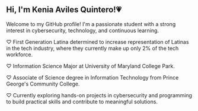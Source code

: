 ## Hi, I'm Kenia Aviles Quintero!💗

Welcome to my GitHub profile! I'm a passionate student with a strong interest in cybersecurity, technology, and continuous learning.

♡ First Generation Latina determined to increase representation of Latinas in the tech industry, where they currently    make up only 2% of the tech workforce. 

♡ Information Science Major at University of Maryland College Park.

♡ Associate of Science degree in Information Technology from Prince George's Community College.

♡ Currently exploring hands-on projects in cybersecurity and programming to build practical skills and contribute to     meaningful solutions.


